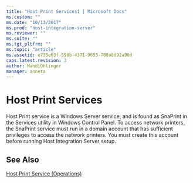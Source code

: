 ```yaml
---
title: "Host Print Services1 | Microsoft Docs"
ms.custom: ""
ms.date: "10/13/2017"
ms.prod: "host-integration-server"
ms.reviewer: ""
ms.suite: ""
ms.tgt_pltfrm: ""
ms.topic: "article"
ms.assetid: e735e63f-598b-4371-9655-708a8d92a90d
caps.latest.revision: 3
author: MandiOhlinger
manager: anneta
---
```

# Host Print Services
Host Print service is a Windows Server service, and is found as SnaPrint in the Services utility in Windows Control Panel. To access network printers, the SnaPrint service must run in a domain account that has sufficient privileges to access the network printers. You must create this account before running Host Integration Server setup.  
  
## See Also  
 [Host Print Service (Operations)](../core/host-print-service-operations.md)
